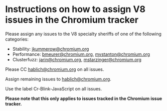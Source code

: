 # Instructions on how to assign V8 issues in the Chromium tracker #

Please assign any issues to the V8 specialty sheriffs of one of the
following categories:

  * Stability: jkummerow@chromium.org
  * Performance: bmeurer@chromium.org, mvstanton@chromium.org
  * Clusterfuzz: jarin@chromium.org, mstarzinger@chromium.org

Please CC hablich@chromium.org on all issues.

Assign remaining issues to hablich@chromium.org.

Use the label Cr-Blink-JavaScript on all issues.

**Please note that this only applies to issues tracked in the Chromium issue tracker.**